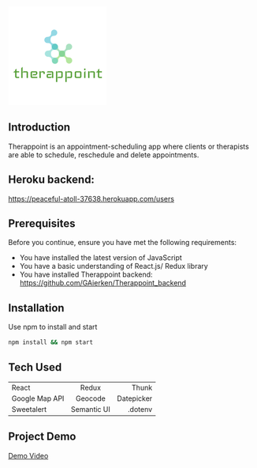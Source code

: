 
![alt text](https://github.com/GAierken/Therappoint_frontend/raw/master/src/logo.png "Therappoint")

## Introduction
Therappoint is an appointment-scheduling app where clients or therapists are able to schedule, reschedule and delete appointments. 

## Heroku backend: 
https://peaceful-atoll-37638.herokuapp.com/users

## Prerequisites
Before you continue, ensure you have met the following requirements:
* You have installed the latest version of JavaScript
* You have a basic understanding of React.js/ Redux library
* You have installed Therappoint backend: https://github.com/GAierken/Therappoint_backend

## Installation 
Use npm to install and start

```bash
npm install && npm start
```

## Tech Used
|               |            |           |
| ------------- |:----------:| ---------:|
| React         | Redux      | Thunk     |
| Google Map API| Geocode    | Datepicker|
| Sweetalert    | Semantic UI| .dotenv   |

## Project Demo
[Demo Video](https://www.youtube.com/watch?v=QZEsGHZpaoo&feature=youtu.be)


